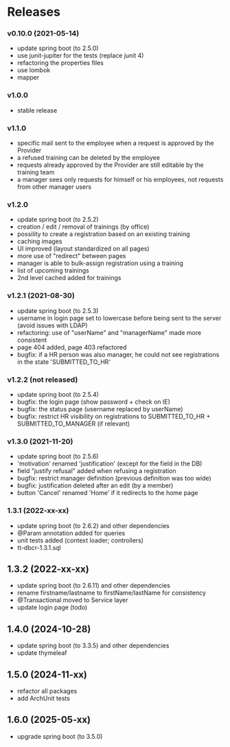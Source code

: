 # Releases

### v0.10.0 (2021-05-14)

- update spring boot (to 2.5.0)
- use junit-jupiter for the tests (replace junit 4)
- refactoring the properties files
- use lombok
- mapper

### v1.0.0

- stable release

### v1.1.0

- specific mail sent to the employee when a request is approved by the Provider
- a refused training can be deleted by the employee
- requests already approved by the Provider are still editable by the training team
- a manager sees only requests for himself or his employees, not requests from other manager users

### v1.2.0

- update spring boot (to 2.5.2)
- creation / edit / removal of trainings (by office)
- possility to create a registration based on an existing training
- caching images
- UI improved (layout standardized on all pages)
- more use of "redirect" between pages
- manager is able to bulk-assign registration using a training
- list of upcoming trainings
- 2nd level cached added for trainings

### v1.2.1 (2021-08-30)

- update spring boot (to 2.5.3)
- username in login page set to lowercase before being sent to the server (avoid issues with LDAP)
- refactoring: use of "userName" and "managerName" made more consistent
- page 404 added, page 403 refactored
- bugfix: if a HR person was also manager, he could not see registrations in the state 'SUBMITTED_TO_HR'

### v1.2.2 (not released)

- update spring boot (to 2.5.4)
- bugfix: the login page (show password + check on IE)
- bugfix: the status page (username replaced by userName)
- bugfix: restrict HR visibility on registrations to SUBMITTED_TO_HR + SUBMITTED_TO_MANAGER (if relevant)

### v1.3.0 (2021-11-20)

- update spring boot (to 2.5.6) 
- 'motivation' renamed 'justification' (except for the field in the DB)
- field "justify refusal" added when refusing a registration
- bugfix: restrict manager definition (previous definition was too wide)
- bugfix: justification deleted after an edit (by a member)
- button 'Cancel' renamed 'Home' if it redirects to the home page

### 1.3.1 (2022-xx-xx)

- update spring boot (to 2.6.2) and other dependencies
- @Param annotation added for queries
- unit tests added (context loader; controllers)
- tt-dbcr-1.3.1.sql

## 1.3.2 (2022-xx-xx)

- update spring boot (to 2.6.11) and other dependencies
- rename firstname/lastname to firstName/lastName for consistency
- @Transactional moved to Service layer
- update login page (todo)

## 1.4.0 (2024-10-28)
- update spring boot (to 3.3.5) and other dependencies
- update thymeleaf

## 1.5.0 (2024-11-xx)
- refactor all packages
- add ArchUnit tests

## 1.6.0 (2025-05-xx)
- upgrade spring boot (to 3.5.0)
